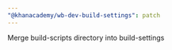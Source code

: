 ```yaml
---
"@khanacademy/wb-dev-build-settings": patch
---
```


Merge build-scripts directory into build-settings
